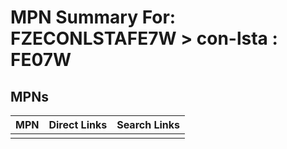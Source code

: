 



# MPN Summary For: FZECONLSTAFE7W > con-lsta : FE07W

## MPNs
  

|MPN|Direct Links|Search Links|
| :--- | :--- | :--- |
||||
